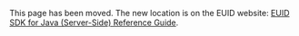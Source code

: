 This page has been moved. The new location is on the EUID website: [EUID SDK for Java (Server-Side) Reference Guide](https://euid.eu/docs/sdks/sdk-ref-java).
